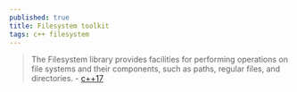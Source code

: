 ```yaml
---
published: true
title: Filesystem toolkit
tags: c++ filesystem
---
```

> The Filesystem library provides facilities for performing operations on file systems and their components, such as paths, regular files, and directories. - [c++17](https://en.cppreference.com/w/cpp/filesystem)
